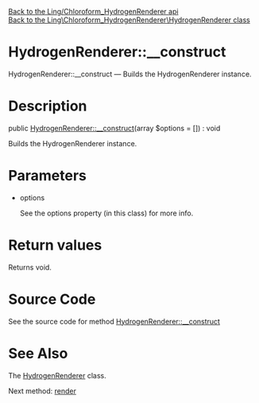 [Back to the Ling/Chloroform_HydrogenRenderer api](https://github.com/lingtalfi/Chloroform_HydrogenRenderer/blob/master/doc/api/Ling/Chloroform_HydrogenRenderer.md)<br>
[Back to the Ling\Chloroform_HydrogenRenderer\HydrogenRenderer class](https://github.com/lingtalfi/Chloroform_HydrogenRenderer/blob/master/doc/api/Ling/Chloroform_HydrogenRenderer/HydrogenRenderer.md)


HydrogenRenderer::__construct
================



HydrogenRenderer::__construct — Builds the HydrogenRenderer instance.




Description
================


public [HydrogenRenderer::__construct](https://github.com/lingtalfi/Chloroform_HydrogenRenderer/blob/master/doc/api/Ling/Chloroform_HydrogenRenderer/HydrogenRenderer/__construct.md)(array $options = []) : void




Builds the HydrogenRenderer instance.




Parameters
================


- options

    See the options property (in this class) for more info.


Return values
================

Returns void.








Source Code
===========
See the source code for method [HydrogenRenderer::__construct](https://github.com/lingtalfi/Chloroform_HydrogenRenderer/blob/master/HydrogenRenderer.php#L119-L155)


See Also
================

The [HydrogenRenderer](https://github.com/lingtalfi/Chloroform_HydrogenRenderer/blob/master/doc/api/Ling/Chloroform_HydrogenRenderer/HydrogenRenderer.md) class.

Next method: [render](https://github.com/lingtalfi/Chloroform_HydrogenRenderer/blob/master/doc/api/Ling/Chloroform_HydrogenRenderer/HydrogenRenderer/render.md)<br>

